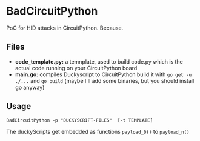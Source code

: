# BadCircuitPython
PoC for HID attacks in CircuitPython. Because.

## Files

* **code_template.py:** a temnplate, used to build code.py which is the actual code running on your CircuitPython board
* **main.go:** compiles Duckyscript to CircuitPython build it with `go get -u ./...` and `go build` (maybe I'll add some binaries, but you should install go anyway)

 ## Usage

`BadCircuitPython -p "DUCKYSCRIPT-FILES"  [-t TEMPLATE]`

The duckyScripts get embedded as functions `payload_0()` to `payload_n()`